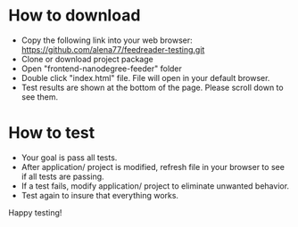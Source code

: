 # How to download

* Copy the following link into your web browser: https://github.com/alena77/feedreader-testing.git
* Clone or download project package
* Open "frontend-nanodegree-feeder" folder
* Double click "index.html" file. File will open in your default browser.
* Test results are shown at the bottom of the page. Please scroll down to see them.

# How to test

* Your goal is pass all tests.
* After application/ project is modified, refresh file in your browser to see if all tests are passing.
* If a test fails, modify application/ project to eliminate unwanted behavior.
* Test again to insure that everything works.

Happy testing!